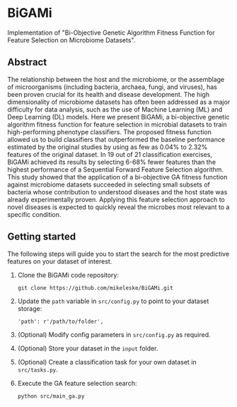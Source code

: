 # BiGAMi
Implementation of "Bi-Objective Genetic Algorithm Fitness Function for Feature Selection on Microbiome Datasets".


## Abstract

The relationship between the host and the microbiome, or the assemblage of microorganisms (including bacteria, archaea, fungi, and viruses), has been proven crucial for its health and disease development. The high dimensionality of microbiome datasets has often been addressed as a major difficulty for data analysis, such as the use of Machine Learning (ML) and Deep Learning (DL) models. Here we present BiGAMi, a bi-objective genetic algorithm fitness function for feature selection in microbial datasets to train high-performing phenotype classifiers. The proposed fitness function allowed us to build classifiers that outperformed the baseline performance estimated by the original studies by using as few as 0.04% to 2.32% features of the original dataset. In 19 out of 21 classification exercises, BiGAMi achieved its results by selecting 6-68% fewer features than the highest performance of a Sequential Forward Feature Selection algorithm. This study showed that the application of a bi-objective GA fitness function against microbiome datasets succeeded in selecting small subsets of bacteria whose contribution to understood diseases and the host state was already experimentally proven. Applying this feature selection approach to novel diseases is expected to quickly reveal the microbes most relevant to a specific condition.


## Getting started

The following steps will guide you to start the search for the most predictive features on your dataset of interest.

1. Clone the BiGAMi code repository:
    ```
    git clone https://github.com/mikeleske/BiGAMi.git
    ```
   
2. Update the `path` variable in `src/config.py` to point to your dataset storage:
    ```
    'path': r'/path/to/folder',
    ```

3. (Optional) Modify config parameters in `src/config.py` as required.
   
4. (Optional) Store your dataset in the `input` folder.

5. (Optional) Create a classification task for your own dataset in `src/tasks.py`.

6. Execute the GA feature selection search:
    ```
    python src/main_ga.py
    ```
